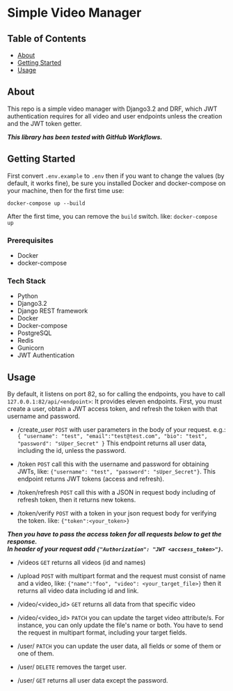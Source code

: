 # Simple Video Manager

## Table of Contents

- [About](#about)
- [Getting Started](#getting_started)
- [Usage](#usage)

## About <a name = "about"></a>

This repo is a simple video manager with Django3.2 and DRF, which JWT authentication requires for all video and user endpoints unless the creation and the JWT token getter.

**_This library has been tested with GitHub Workflows._**

## Getting Started <a name = "getting_started"></a>

First convert `.env.example` to `.env` then if you want to change the values (by default, it works fine), be sure you installed Docker and docker-compose on your machine, then for the first time use:

`docker-compose up --build`

After the first time, you can remove the `build` switch. like: `docker-compose up`

### Prerequisites

- Docker
- docker-compose

### Tech Stack

- Python
- Django3.2
- Django REST framework
- Docker
- Docker-compose
- PostgreSQL
- Redis
- Gunicorn
- JWT Authentication
  
## Usage <a name = "usage"></a>

By default, it listens on port 82, so for calling the endpoints, you have to call `127.0.0.1:82/api/<endpoint>`:
It provides eleven endpoints. First, you must create a user, obtain a JWT access token, and refresh the token with that username and password.

- /create_user `POST` with user parameters in the body of your request. e.g.:
`{
    "username": "test",
    "email":"test@test.com",
    "bio": "test",
    "password": "sUper_Secret"
}`
This endpoint returns all user data, including the id, unless the password.

- /token `POST` call this with the username and password for obtaining JWTs, like: `{"username": "test", "password": "sUper_Secret"}`. This endpoint returns JWT tokens (access and refresh).

- /token/refresh `POST` call this with a JSON in request body including of refresh token, then it returns new tokens.

- /token/verify `POST` with a token in your json request body for verifying the token. like: `{"token":<your_token>}`

**_Then you have to pass the access token for all requests below to get the response. 
<br>In header of your request add `{"Authorization": "JWT <accsess_token>"}`._**
  
- /videos `GET` returns all videos (id and names)
  
- /upload `POST` with multipart format and the request must consist of name and a video, like: `{"name":"foo", "video": <your_target_file>}` then it returns all video data including id and link.
  
- /video/<video_id> `GET` returns all data from that specific video
  
- /video/<video_id> `PATCH` you can update the target video attribute/s. For instance, you can only update the file's name or both. You have to send the request in multipart format, including your target fields.

- /user/<username> `PATCH` you can update the user data, all fields or some of them or one of them.
  
- /user/<username> `DELETE` removes the target user.

- /user/<username> `GET` returns all user data except the password.
